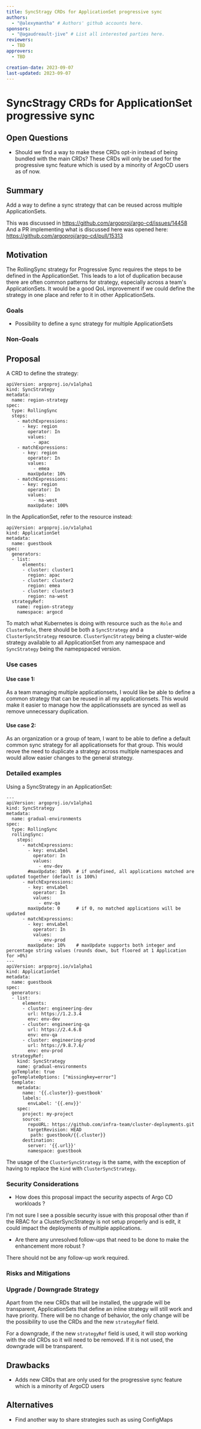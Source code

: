 ```yaml
---
title: SyncStragy CRDs for ApplicationSet progressive sync
authors:
  - "@alexymantha" # Authors' github accounts here.
sponsors:
  - "@agaudreault-jive" # List all interested parties here.
reviewers:
  - TBD
approvers:
  - TBD

creation-date: 2023-09-07
last-updated: 2023-09-07
---
```


# SyncStragy CRDs for ApplicationSet progressive sync

## Open Questions 

- Should we find a way to make these CRDs opt-in instead of being bundled with the main CRDs? These CRDs will only be used for the progressive sync feature which is used by a minority of ArgoCD users as of now.

## Summary

Add a way to define a sync strategy that can be reused across multiple ApplicationSets.

This was discussed in https://github.com/argoproj/argo-cd/issues/14458
And a PR implementing what is discussed here was opened here: https://github.com/argoproj/argo-cd/pull/15313

## Motivation

The RollingSync strategy for Progressive Sync requires the steps to be defined in the ApplicationSet. This leads to a lot of duplication because there are often common patterns for strategy, especially across a team's ApplicationSets. It would be a good QoL improvement if we could define the strategy in one place and refer to it in other ApplicationSets.

### Goals

- Possibility to define a sync strategy for multiple ApplicationSets

### Non-Goals


## Proposal

A CRD to define the strategy:
```
apiVersion: argoproj.io/v1alpha1
kind: SyncStrategy
metadata:
  name: region-strategy
spec:
  type: RollingSync
  steps:
    - matchExpressions:
      - key: region 
        operator: In
        values:
          - apac
    - matchExpressions:
      - key: region
        operator: In
        values:
          - emea
        maxUpdate: 10%
    - matchExpressions:
      - key: region
        operator: In
        values:
          - na-west
        maxUpdate: 100%
```

In the ApplicationSet, refer to the resource instead:
```
apiVersion: argoproj.io/v1alpha1
kind: ApplicationSet
metadata:
  name: guestbook
spec:
  generators:
  - list:
      elements:
      - cluster: cluster1
        region: apac
      - cluster: cluster2
        region: emea
      - cluster: cluster3 
        region: na-west
  strategyRef:
	name: region-strategy
    namespace: argocd
```

To match what Kubernetes is doing with resource such as the `Role` and `ClusterRole`, there should be both a `SyncStrategy` and a `ClusterSyncStrategy` resource. `ClusterSyncStrategy` being a cluster-wide strategy available to all ApplicationSet from any namespace and `SyncStrategy` being the namepspaced version.

### Use cases

#### Use case 1:
As a team managing multiple applicationsets, I would like be able to define a common strategy that can be reused in all my applicationsets. This would make it easier to manage how the applicationssets are synced as well as remove unnecessary duplication.

#### Use case 2:
As an organization or a group of team, I want to be able to define a default common sync strategy for all applicationsets for that group. This would reove the need to duplicate a strategy across multiple namespaces and would allow easier changes to the general strategy.

### Detailed examples

Using a SyncStrategy in an ApplicationSet:
```
---
apiVersion: argoproj.io/v1alpha1
kind: SyncStrategy 
metadata:
  name: gradual-environments 
spec:
  type: RollingSync
  rollingSync:
    steps:
      - matchExpressions:
        - key: envLabel
          operator: In
          values:
            - env-dev
        #maxUpdate: 100%  # if undefined, all applications matched are updated together (default is 100%)
      - matchExpressions:
        - key: envLabel
          operator: In
          values:
            - env-qa
        maxUpdate: 0      # if 0, no matched applications will be updated
      - matchExpressions:
        - key: envLabel
          operator: In
          values:
            - env-prod
        maxUpdate: 10%    # maxUpdate supports both integer and percentage string values (rounds down, but floored at 1 Application for >0%)
---
apiVersion: argoproj.io/v1alpha1
kind: ApplicationSet
metadata:
  name: guestbook
spec:
  generators:
  - list:
      elements:
      - cluster: engineering-dev
        url: https://1.2.3.4
        env: env-dev
      - cluster: engineering-qa
        url: https://2.4.6.8
        env: env-qa
      - cluster: engineering-prod
        url: https://9.8.7.6/
        env: env-prod
  strategyRef:
    kind: SyncStrategy
    name: gradual-environments
  goTemplate: true
  goTemplateOptions: ["missingkey=error"]
  template:
    metadata:
      name: '{{.cluster}}-guestbook'
      labels:
        envLabel: '{{.env}}'
    spec:
      project: my-project
      source:
        repoURL: https://github.com/infra-team/cluster-deployments.git
        targetRevision: HEAD
         path: guestbook/{{.cluster}}
      destination:
        server: '{{.url}}'
        namespace: guestbook
```

The usage of the `ClusterSyncStrategy` is the same, with the exception of having to replace the `kind` with `ClusterSyncStrategy`.

### Security Considerations

* How does this proposal impact the security aspects of Argo CD workloads ?

I'm not sure I see a possible security issue with this proposal other than if the RBAC for a ClusterSyncStrategy is not setup properly and is edit, it could impact the deployments of multiple applications.

* Are there any unresolved follow-ups that need to be done to make the enhancement more robust ?

There should not be any follow-up work required.

### Risks and Mitigations


### Upgrade / Downgrade Strategy

Apart from the new CRDs that will be installed, the upgrade will be transparent, ApplicationSets that define an inline strategy will still work and have priority. There will be no change of behavior, the only change will be the possibility to use the CRDs and the new `strategyRef` field.

For a downgrade, if the new `strategyRef` field is used, it will stop working with the old CRDs so it will need to be removed. If it is not used, the downgrade will be transparent.

## Drawbacks

- Adds new CRDs that are only used for the progressive sync feature which is a minority of ArgoCD users

## Alternatives

- Find another way to share strategies such as using ConfigMaps
